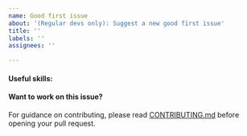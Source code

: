 ```yaml
---
name: Good first issue
about: '(Regular devs only): Suggest a new good first issue'
title: ''
labels: ''
assignees: ''

---
```


<!-- Needs the label "good first issue" assigned manually before or after opening -->

<!-- A good first issue is an uncontroversial issue, that has a relatively unique and obvious solution -->

<!-- Motivate the issue and explain the solution briefly -->

#### Useful skills:

<!-- (For example, “C++11 std::thread”, “Qt5 GUI and async GUI design” or “basic understanding of Softnote mining and the Softnote Core RPC interface”.) -->

#### Want to work on this issue?

For guidance on contributing, please read [CONTRIBUTING.md](https://github.com/softnote/softnote/blob/master/CONTRIBUTING.md) before opening your pull request.
